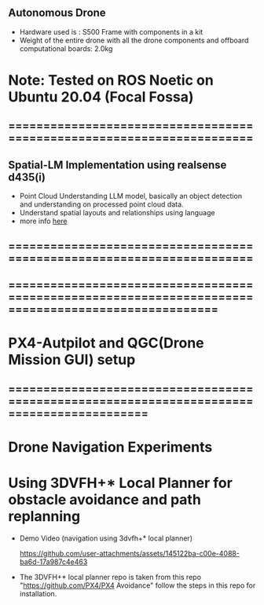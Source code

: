 



## Autonomous Drone
- Hardware used is : S500 Frame with components in a kit
- Weight of the entire drone with all the drone components and offboard computational boards: 2.0kg

# Note: Tested on ROS Noetic on Ubuntu 20.04 (Focal Fossa)



## ======================================================================
## Spatial-LM Implementation using realsense d435(i)

- Point Cloud Understanding LLM model, basically an object detection and understanding on processed point cloud data.
- Understand spatial layouts and relationships using language
- more info [here](https://huggingface.co/manycore-research/SpatialLM-Llama-1B)

## ======================================================================

## ====================================================================================================
# PX4-Autpilot and QGC(Drone Mission GUI) setup
## ==========================================================================================
# Drone Navigation Experiments
# Using 3DVFH+* Local Planner for obstacle avoidance and path replanning

- Demo Video (navigation using 3dvfh+* local planner)
 
   https://github.com/user-attachments/assets/145122ba-c00e-4088-ba6d-17a987c4e463


- The 3DVFH+* local planner repo is taken from this repo "https://github.com/PX4/PX4 Avoidance" follow the steps in this repo for installation.
